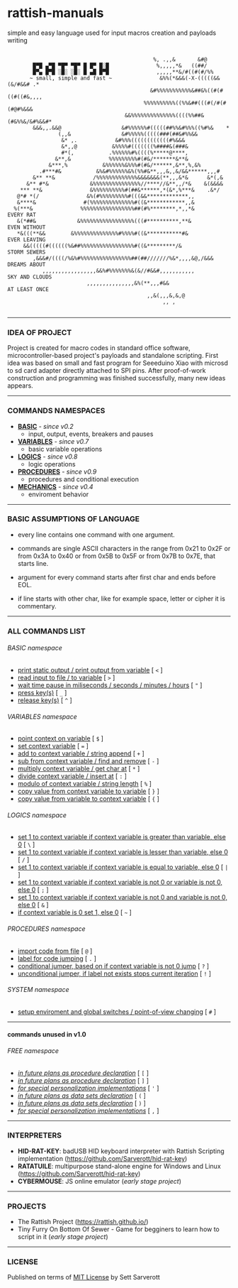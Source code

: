 # rattish-manuals
simple and easy language used for input macros creation and payloads writing

```                                                                               

                                              %, .,,&       &#@                 
        █▀█ ▄▀█ ▀█▀ ▀█▀ █ █▀ █░█               %,,,,,*&   ((##/                 
        █▀▄ █▀█ ░█░ ░█░ █ ▄█ █▀█               ,,,,,**&/#((#(#/%%               
       ~ small, simple and fast ~               &%%(*&&&(-X-(((((&&(&/#&&# .*    
                                             &#%%%%%%%%%%%&##&%((#(#((#((#&,,,,
                                           %%%%%%%%%%((%%&##(((#(/#(#(#@#%&&&   
                                     &&%%%%%%%%%%%%%%((((%%##&(#&%%&/&#%&&#*    
        &&&,,.&&@                   &#%%%%%%#(((((##%%&#%%%((%#%&    *          
                (,,&                &#%%%%%(((((###(##&#%%&&             
                 &* ,.            &#%%%((((((((((((#%&&&                  
                 &*,,@           &%%%%#(((((((%####&(###&                  
                 #*(,           .%%%%%%#%((((%*****@****,                   
               &**,&            %%%%%%%%%#(#&/*******&**&                    
             &***,%           &%%%%%%&%%%#(#&/******,&**,%,&%                 
          .#***#&           &%&#%%%%%%&%(%%#&**,,,&,,&/&&******,,,#            
        &** **&            /%%%%%%%%%%%%%&&&&&&&(**,,,&*&      &*(,&            
      &** #*&             &%%%%%%%%%%%%%%%//****//&**,,/*&    &(&&&&            
    *** **&               &%%%%%%%%%%#(##&******,*(&*,%***&    .&*/             
   @*# *(/               &%(#%%%%%%%%%#(((&&*************,,                     
   &****&               #(%%%%%%%%%%%%%%#((&************,,&                     
  %(***&               %%%%%%%%%%%%%%%%%##(#%********,*,,*&          EVERY RAT        
   &(*##&             &%%%%%%%%%%%%%%%%%(((#**********,**&           EVEN WITHOUT
   *&(((**&&        &%%%%%%%%%%%%%%#%%%%#((&***********#&            EVER LEAVING
     &&(((((#((((((%&##%%%%%%%%%%%%%%%%%#((&*********/&              STORM SEWERS
        ,&&&#/((((/%&%#%%%%%%%%%%%%%%%%##(##///////%&*,,,,&@,/&&&    DREAMS ABOUT
           ,,,,,,,,,,,,,,,,,&&%#%%%%%%%&(&//#&&#,,,,,,,,,,,          SKY AND CLOUDS
                         ,,,,,,,,,,,,,,,&%(**,,,#&&                  AT LEAST ONCE
                                            ,,&(,,,&,&,@                        
                                                 ,, ,                           


```

---

### IDEA OF PROJECT
Project is created for macro codes in standard office software, microcontroller-based project's payloads and standalone scripting. First idea was based on small and fast program for Seeeduino Xiao with microsd to sd card adapter directly attached to SPI pins. After proof-of-work construction and programming was finished successfully, many new ideas appears.

---

### COMMANDS NAMESPACES
- [__BASIC__](#basic-namespace) - _since v0.2_
  - input, output, events, breakers and pauses
- [__VARIABLES__](#variables-namespace) - _since v0.7_
  - basic variable operations
- [__LOGICS__](#logics-namespace) - _since v0.8_
  - logic operations
- [__PROCEDURES__](#procedures-namespace) - _since v0.9_
  - procedures and conditional execution
- [__MECHANICS__](#mechanics-namespace) - _since v0.4_
  - enviroment behavior

---

### BASIC ASSUMPTIONS OF LANGUAGE

- every line contains one command with one argument.

- commands are single ASCII characters in the range from 0x21 to 0x2F or from 0x3A to 0x40 or from 0x5B to 0x5F or from 0x7B to 0x7E, that starts line.

- argument for every command starts after first char and ends before EOL.

- if line starts with other char, like for example space, letter or cipher it is commentary.

---

### ALL COMMANDS LIST

###### BASIC namespace
- [print static output / print output from variable](./command-list/0x3c.md) [ `<` ]
- [read input to file / to variable](./command-list/0x3e.md) [ `>` ]
- [wait time pause in miliseconds / seconds / minutes / hours](./command-list/0x2e.md) [ `"` ]
- [press key(s)](./command-list/0x5f.md) [ `_` ]
- [release key(s)](./command-list/0x5e.md) [ `^` ]

###### VARIABLES namespace
- [point context on variable](./command-list/0x24.md) [ `$` ]
- [set context variable](./command-list/0x3d.md) [ `=` ]
- [add to context variable / string append](./command-list/0x2b.md) [ `+` ]
- [sub from context variable / find and remove](./command-list/0x2d.md) [ `-` ]
- [multiply context variable / get char at](./command-list/0x2a.md) [ `*` ]
- [divide context variable / insert at](./command-list/0x3a.md) [ `:` ]
- [modulo of context variable / string length](./command-list/0x40.md) [ `%` ]
- [copy value from context variable to variable](./command-list/0x7d.md) [ `}` ]
- [copy value from variable to context variable](./command-list/0x7b.md) [ `{` ]

###### LOGICS namespace
- [set 1 to context variable if context variable is greater than variable, else 0](./command-list/0x5c.md) [ `\` ]
- [set 1 to context variable if context variable is lesser than variable, else 0](./command-list/0x2f.md) [ `/` ]
- [set 1 to context variable if context variable is equal to variable, else 0](./command-list/0x7c.md) [ `|` ]
- [set 1 to context variable if context variable is not 0 or variable is not 0, else 0](./command-list/0x3b.md) [ `;` ]
- [set 1 to context variable if context variable is not 0 and variable is not 0, else 0](./command-list/0x26.md) [ `&` ]
- [if context variable is 0 set 1, else 0](./command-list/0x7e.md) [ `~` ]

###### PROCEDURES namespace
- [import code from file](./command-list/0x40.md) [ `@` ]
- [label for code jumping](./) [ `.` ]
- [conditional jumper, based on if context variable is not 0 jump](./command-list/0x3f.md) [ `?` ]
- [unconditional jumper, if label not exists stops current iteration](./command-list/0x21.md) [ `!` ]

###### SYSTEM namespace
- [setup enviroment and global switches / point-of-view changing](./command-list/0x23.md) [ `#` ]

---
#### commands unused in v1.0
###### FREE namespace
- [_in future plans as procedure declaration_]() [ `[` ]
- [_in future plans as procedure declaration_]() [ `]` ]
- [_for special personalization implementations_](./command-list/0x27.md) [ `'` ]
- [_in future plans as data sets declaration_](./command-list/0x5b.md) [ `(` ]
- [_in future plans as data sets declaration_](./command-list/0x5d.md) [ `)` ]
- [_for special personalization implementations_](./command-list/0x27.md) [ `,` ]

---

### INTERPRETERS

- __HID-RAT-KEY__: badUSB HID keyboard interpreter with Rattish Scripting implementation (https://github.com/Sarverott/hid-rat-key)
- __RATATUILE__: multipurpose stand-alone engine for Windows and Linux (https://github.com/Sarverott/hid-rat-key)
- __CYBERMOUSE__: JS online emulator (_early stage project_)

---

### PROJECTS

- The Rattish Project (https://rattish.github.io/)
- Tiny Furry On Bottom Of Sewer - Game for begginers to learn how to script in it (_early stage project_)


---

### LICENSE

Published on terms of [MIT License](./LICENSE) by Sett Sarverott
